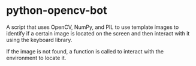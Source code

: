 # python-opencv-bot
A script that uses OpenCV, NumPy, and PIL to use template images to identify if a certain image is located on the screen and then interact with it using the keyboard library.

If the image is not found, a function is called to interact with the environment to locate it. 